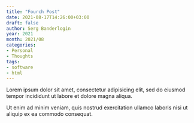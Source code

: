 ```yaml
---
title: "Fourch Post"
date: 2021-08-17T14:26:00+03:00
draft: false
author: Serg Banderlogin
year: 2021
month: 2021/08
categories:
- Personal
- Thoughts
tags:
- software
- html
---
```


Lorem ipsum dolor sit amet, consectetur adipisicing elit, sed do eiusmod
tempor incididunt ut labore et dolore magna aliqua.
<!--more-->
Ut enim ad minim veniam, quis nostrud exercitation ullamco laboris nisi ut
aliquip ex ea commodo consequat.
